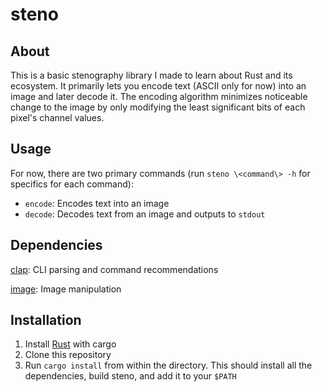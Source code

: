 # steno

## About
This is a basic stenography library I made to learn about Rust and its ecosystem.
It primarily lets you encode text (ASCII only for now) into an image and later decode it.
The encoding algorithm minimizes noticeable change to the image by only modifying the least significant bits
of each pixel's channel values.

## Usage
For now, there are two primary commands (run `steno \<command\> -h` for specifics for each command):
* `encode`: Encodes text into an image
* `decode`: Decodes text from an image and outputs to `stdout`

## Dependencies
[clap](https://crates.io/crates/clap): CLI parsing and command recommendations

[image](https://crates.io/crates/image): Image manipulation

## Installation
1. Install [Rust](https://www.rust-lang.org/) with cargo
2. Clone this repository
3. Run `cargo install` from within the directory. This should install all the dependencies, build steno, and add it to your `$PATH`
